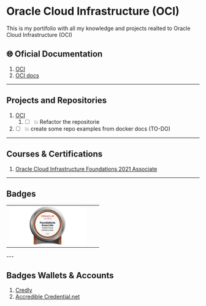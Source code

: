 # Oracle Cloud Infrastructure (OCI) #
This is my portifolio with all my knowledge and projects realted to Oracle Cloud Infrastructure (OCI)

## 🌐 Oficial Documentation ##
1. [OCI](https://www.oracle.com/cloud/)
2. [OCI docs](https://docs.oracle.com/en-us/iaas/Content/home.htm)

---

## Projects and Repositories ##

1.  [OCI]()
    1.  * [ ] 💥 Refactor the repositorie
2.  * [ ] 💥 create some repo examples from docker docs (TO-DO)

---

## Courses & Certifications ##

1. [Oracle Cloud Infrastructure Foundations 2021 Associate](https://catalog-education.oracle.com/pls/certview/sharebadge?id=73F5DC1E0C56ADF384C44664EBA011D5D00CA2CC685C6EF42B56BA512D28F5F0)

---

## Badges ##
<table width="100%" border="0">
  <tr>    
  <td><img src="images/102_Oracle_Cloud_Infrastructure_Foundations_Associate.png"  height="100" /></td>
  <td><img src="" height="100" align="left"  /></td>
  <td><img src="" height="100" align="left" /></td>
  </tr>
</table>
---

## Badges Wallets & Accounts ##
1.  [Credly](https://www.credly.com/users/pedro-o-azevedo/badges)
2.  [Accredible Credential.net](https://sgq.io/nBjo4og)



